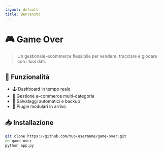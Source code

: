 ```yaml
---
layout: default
title: Benvenuto
---
```


# 🎮 Game Over

> Un gestionale-ecommerce flessibile per vendere, tracciare e giocare con i tuoi dati.

## 🚀 Funzionalità
- 🕹️ Dashboard in tempo reale
- 🛒 Gestione e-commerce multi-categoria
- 💾 Salvataggi automatici e backup
- 🧩 Plugin modulari in arrivo

## 📥 Installazione
```bash
git clone https://github.com/tuo-username/game-over.git
cd game-over
python app.py
